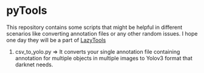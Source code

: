# pyTools

This repository contains some scripts that might be helpful in different scenarios like converting annotation files or any other random issues.
I hope one day they will be a part of [LazyTools](https://github.com/poush/lazytools)


1. csv_to_yolo.py => It converts your single annotation file containing annotation for multiple objects in multiple images to Yolov3 format that darknet needs.
